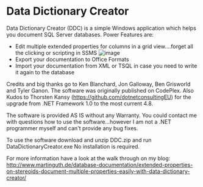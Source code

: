 # Data Dictionary Creator

Data Dictionary Creator (DDC) is a simple Windows application which helps you document SQL Server databases. 
Power Features are:
* Edit multiple extended properties for columns in a grid view....forget all the clicking or scripting in SSMS
  ![image](https://github.com/martin-guth/DataDictionaryCreator/assets/30121595/69e48fcf-9171-4934-8e76-f0ab0deeb480)
* Export your documentation to Office Formats
* Import your documentation from XML or TSQL in case you need to write it again to the database

Credits and big thanks go to Ken Blanchard, Jon Galloway, Ben Grisworld and Tyler Ganon. The software was originally published on CodePlex.
Also Kudos to Thorsten Kansy (https://github.com/dotnetconsultingEU)  for the upgrade from .NET Framework 1.0 to the most current 4.8.

The software is provided AS IS without any Warranty.
You could contact me with questions how to use the software...however I am not a .NET programmer myself and can't provide any bug fixes.

To use the software download and unzip DDC.zip and run DataDictionaryCreator.exe
No installation is required.

For more information have a look at the walk through on my blog: http://www.martinguth.de/database-documentation/extended-properties-on-stereoids-document-multiple-properties-easily-with-data-dictionary-creator/
